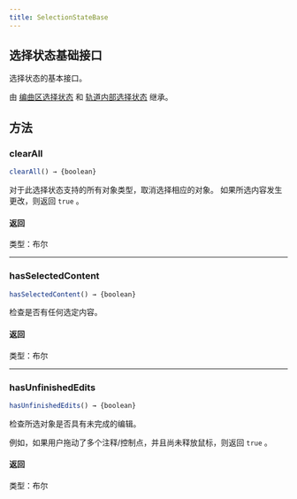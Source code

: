 ```yaml
---
title: SelectionStateBase
---
```


## 选择状态基础接口

选择状态的基本接口。

由 [编曲区选择状态](arrangement_selection_state.md) 和 [轨道内部选择状态](track_inner_selection_state.md) 继承。

## 方法

### clearAll

```js
clearAll() → {boolean}
```

对于此选择状态支持的所有对象类型，取消选择相应的对象。 如果所选内容发生更改，则返回  `true` 。

#### 返回

类型：布尔

---

### hasSelectedContent

```js
hasSelectedContent() → {boolean}
```

检查是否有任何选定内容。

#### 返回

类型：布尔

---

### hasUnfinishedEdits

```js
hasUnfinishedEdits() → {boolean}
```

检查所选对象是否具有未完成的编辑。

例如，如果用户拖动了多个注释/控制点，并且尚未释放鼠标，则返回 `true` 。

#### 返回

类型：布尔

